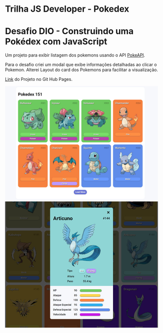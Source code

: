 # Trilha JS Developer - Pokedex

# Desafio DIO - Construindo uma Pokédex com JavaScript

Um projeto para exibir listagem dos pokemons usando o API [PokeAPI](https://pokeapi.co/).

Para o desafio criei um modal que exibe informações detalhadas ao clicar o Pokemon.
Alterei Layout do card dos Pokemons para facilitar a visualização.

[Link](https://yydaniel1999.github.io/js-developer-pokedex/) do Projeto no Git Hub Pages.

![List](https://github.com/yydaniel1999/js-developer-pokedex/blob/main/preview1.jpg)
![Modal](https://github.com/yydaniel1999/js-developer-pokedex/blob/main/preview2.jpg)

